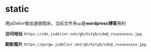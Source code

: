 # static
用jsDelivr做加速做图床，当前文件夹`wp`是**wordpress博客**用的

**访问地址**
`https://cdn.jsdelivr.net/gh/hityb/cdn@_/xxxxxxxxx.jpg`

**刷新图片**
`https://purge.jsdelivr.net/gh/hityb/cdn@_/xxxxxxxxx.jpg`
